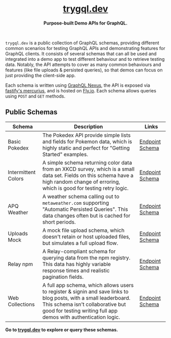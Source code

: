 <div align="center">
  <h1 align="center">
   <a href="https://trygql.dev/">
     trygql.dev
   </a>
  </h1>
  <p align="center"><strong>Purpose-built Demo APIs for GraphQL.</strong></p>
  <br />
</div>

`trygql.dev` is a public collection of GraphQL schemas, providing different common scenarios for
testing GraphQL APIs and demonstrating features for GraphQL clients.
It consists of several schemas that can all be used and integrated into a demo app to test different
behaviour and to retrieve testing data. Notably, the API attempts to cover as many common behaviours
and features (like file uploads & persisted queries), so that demos can focus on just providing the
client-side app.

Each schema is written using [GraphQL Nexus](https://nexusjs.org/), the API is exposed via
[fastify's mercurius](https://mercurius.dev/), and is hosted on [Fly.io](https://fly.io/). Each
schema allows queries using `POST` and `GET` methods.

## Public Schemas

| Schema | Description | Links |
| --- | ----------- | -------- |
| Basic Pokedex | The Pokedex API provide simple lists and fields for Pokemon data, which is highly static and perfect for "Getting Started" examples. | [Endpoint](https://trygql.dev/graphql/basic-pokedex) [Schema](./graphql/basic-pokedex/__generated/schema.gen.graphql) |
| Intermittent Colors | A simple schema returning color data from an XKCD survey, which is a small data set. Fields on this schema have a high random change of erroring, which is good for testing retry logic. | [Endpoint](https://trygql.dev/graphql/intermittent-colors) [Schema](./graphql/intermittent-colors/__generated/schema.gen.graphql) |
| APQ Weather | A weather schema calling out to `metaweather.com` supporting "Automatic Persisted Queries". This data changes often but is cached for short periods. | [Endpoint](https://trygql.dev/graphql/apq-weather) [Schema](./graphql/apq-weather/__generated/schema.gen.graphql) |
| Uploads Mock | A mock file upload schema, which doesn't retain or host uploaded files, but simulates a full upload flow. | [Endpoint](https://trygql.dev/graphql/uploads-mock) [Schema](./graphql/uploads-mock/__generated/schema.gen.graphql) |
| Relay npm | A Relay-compliant schema for querying data from the npm registry. This data has highly variable response times and realistic pagination fields.| [Endpoint](https://trygql.dev/graphql/relay-npm) [Schema](./graphql/relay-npm/__generated/schema.gen.graphql) |
| Web Collections | A full app schema, which allows users to register & signin and save links to blog posts, with a small leaderboard. This schema isn't collaborative but good for testing writing full app demos with authentication logic. | [Endpoint](https://trygql.dev/graphql/web-collections) [Schema](./graphql/web-collections/__generated/schema.gen.graphql) |

**Go to [trygql.dev](https://trygql.dev/) to explore or query these schemas.**
